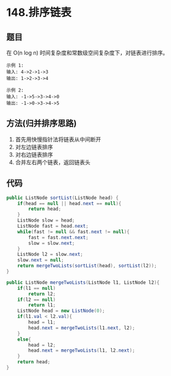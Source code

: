# 148.排序链表

## 题目
在 O(n log n) 时间复杂度和常数级空间复杂度下，对链表进行排序。

    示例 1:
    输入: 4->2->1->3
    输出: 1->2->3->4

    示例 2:
    输入: -1->5->3->4->0
    输出: -1->0->3->4->5

## 方法(归并排序思路)
1. 首先用快慢指针法将链表从中间断开
2. 对左边链表排序
3. 对右边链表排序
4. 合并左右两个链表，返回链表头

## 代码
```java
public ListNode sortList(ListNode head) {
    if(head == null || head.next == null){
        return head;
    }
    ListNode slow = head;
    ListNode fast = head.next;
    while(fast != null && fast.next != null){
        fast = fast.next.next;
        slow = slow.next;
    }
    ListNode l2 = slow.next;
    slow.next = null;
    return mergeTwoLists(sortList(head), sortList(l2));
}

public ListNode mergeTwoLists(ListNode l1, ListNode l2){
    if(l1 == null)
        return l2;
    if(l2 == null)
        return l1;
    ListNode head = new ListNode(0);
    if(l1.val < l2.val){
        head = l1;
        head.next = mergeTwoLists(l1.next, l2);
    }
    else{
        head = l2;
        head.next = mergeTwoLists(l1, l2.next);
    }
    return head;
}
```

